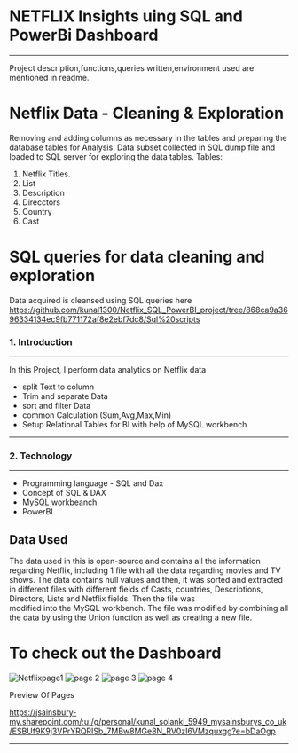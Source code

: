 # NETFLIX Insights uing SQL and PowerBi Dashboard 
_________________________________________________________________________________________
Project description,functions,queries written,environment used are mentioned in readme.

# Netflix Data - Cleaning & Exploration
Removing and adding columns as necessary in the tables and preparing the database tables for Analysis. Data subset collected in SQL dump file and loaded to SQL server for exploring the data tables. Tables:
1. Netflix Titles.
2. List
3. Description
4. Direcctors
5. Country
6. Cast

# SQL queries for data cleaning and exploration
Data acquired is cleansed using SQL queries here 
https://github.com/kunal1300/Netflix_SQL_PowerBI_project/tree/868ca9a3696334134ec9fb771172af8e2ebf7dc8/Sql%20scripts






















### 1. Introduction 
_______________________________________________________

In this Project, I perform data analytics on Netflix data 

   - split Text to column 
   - Trim and separate Data
   - sort and filter Data
   - common Calculation (Sum,Avg,Max,Min)
   - Setup Relational Tables for BI with help of MySQL workbench
_____________________________________________________________________________________________________________

### 2. Technology 
________________________________________________________________
 - Programming language - SQL and Dax
 - Concept of SQL & DAX
 - MySQL workbeanch
 - PowerBI


## Data Used
The data used in this is open-source and contains all the information regarding Netflix, including 1 file with all the data regarding movies and TV shows. The data contains null values and then, it was sorted and extracted in different files with different fields of Casts, countries, Descriptions, Directors, Lists and Netflix fields. Then the file was  
modified into the MySQL workbench. The file was modified by combining all the data by using the Union function as well as creating a new file.


# To check out the Dashboard

![Netflixpage1](https://github.com/user-attachments/assets/f12de33b-001c-438d-aa89-7b62a49551ea)
![page 2](https://github.com/user-attachments/assets/e018d373-0edb-4052-81c1-d41b2a5f8153)
![page 3](https://github.com/user-attachments/assets/bca320fa-4437-404b-bde8-d202ad385297)
![page 4](https://github.com/user-attachments/assets/26baf137-9729-48cb-b773-45fe1b00edb7)

Preview Of Pages

https://jsainsbury-my.sharepoint.com/:u:/g/personal/kunal_solanki_5949_mysainsburys_co_uk/ESBUf9K9j3VPrYRQRISb_7MBw8MGe8N_RV0zI6VMzquxgg?e=bDaOgp

_____________________________________________________________________________________________________________________________





